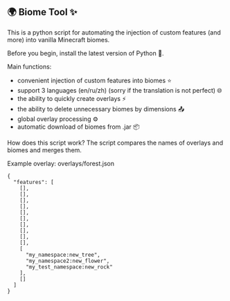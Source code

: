 ## 🌍 Biome Tool ✨
This is a python script for automating the injection of custom features (and more) into vanilla Minecraft biomes.

Before you begin, install the latest version of Python 🐍.

Main functions:
- convenient injection of custom features into biomes ⭐️
- support 3 languages (en/ru/zh) (sorry if the translation is not perfect) 🌐
- the ability to quickly create overlays ⚡️
- the ability to delete unnecessary biomes by dimensions 📤
- global overlay processing ⚙️
- automatic download of biomes from .jar 📦

How does this script work? The script compares the names of overlays and biomes and merges them.

Example overlay:
overlays/forest.json
```
{
  "features": [
    [],
    [],
    [],
    [],
    [],
    [],
    [],
    [],
    [],
    [],
    [
      "my_namespace:new_tree",
      "my_namespace2:new_flower",
      "my_test_namespace:new_rock"
    ],
    []
  ]
}
